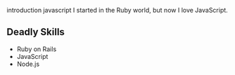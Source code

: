 introduction
javascript
I started in the Ruby world, but now I love JavaScript.

## Deadly Skills

* Ruby on Rails
* JavaScript
* Node.js
